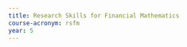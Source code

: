 ```yaml
---
title: Research Skills for Financial Mathematics
course-acronym: rsfm
year: 5
---
```


<!-- Remove this comment and add a summary! -->

<!-- **Main topics**: -->